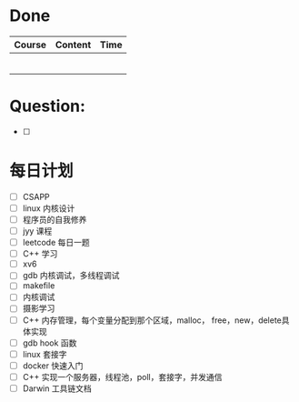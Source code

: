 # Done
| Course | Content | Time |
| ------ | ------- | ---- |
|        |         |      |
|        |         |      |
|        |         |      |
|        |         |      |
|        |         |      |
|        |         |      |

# Question:
- [ ]  

# 每日计划

- [ ] CSAPP
- [ ] linux 内核设计
- [ ] 程序员的自我修养
- [ ] jyy 课程
- [ ] leetcode 每日一题
- [ ] C++ 学习
- [ ] xv6
- [ ] gdb 内核调试，多线程调试
- [ ] makefile
- [ ] 内核调试
- [ ] 摄影学习
- [ ] C++ 内存管理，每个变量分配到那个区域，malloc， free，new，delete具体实现
- [ ] gdb hook 函数
- [ ] linux 套接字
- [ ] docker 快速入门
- [ ] C++ 实现一个服务器，线程池，poll，套接字，并发通信
- [ ] Darwin 工具链文档